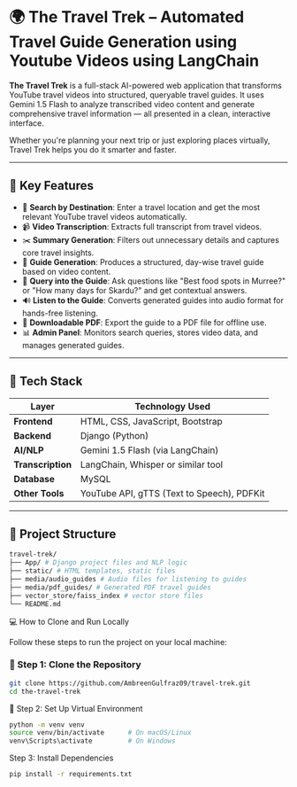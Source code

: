# 🌍 The Travel Trek – Automated Travel Guide Generation using Youtube Videos using LangChain

**The Travel Trek** is a full-stack AI-powered web application that transforms YouTube travel videos into structured, queryable travel guides. It uses Gemini 1.5 Flash to analyze transcribed video content and generate comprehensive travel information — all presented in a clean, interactive interface.

Whether you're planning your next trip or just exploring places virtually, Travel Trek helps you do it smarter and faster.

---

## 🚀 Key Features

- 🔎 **Search by Destination**: Enter a travel location and get the most relevant YouTube travel videos automatically.
- 📹 **Video Transcription**: Extracts full transcript from travel videos.
- ✂️ **Summary Generation**: Filters out unnecessary details and captures core travel insights.
- 📘 **Guide Generation**: Produces a structured, day-wise travel guide based on video content.
- 💬 **Query into the Guide**: Ask questions like "Best food spots in Murree?" or "How many days for Skardu?" and get contextual answers.
- 🔊 **Listen to the Guide**: Converts generated guides into audio format for hands-free listening.
- 📄 **Downloadable PDF**: Export the guide to a PDF file for offline use.
- 📊 **Admin Panel**: Monitors search queries, stores video data, and manages generated guides.

---

## 🧱 Tech Stack

| Layer         | Technology Used                          |
|---------------|------------------------------------------|
| **Frontend**  | HTML, CSS, JavaScript, Bootstrap         |
| **Backend**   | Django (Python)                          |
| **AI/NLP**    | Gemini 1.5 Flash (via LangChain)         |
| **Transcription** | LangChain, Whisper or similar tool               |
| **Database**  | MySQL                                    |
| **Other Tools** | YouTube API, gTTS (Text to Speech), PDFKit |

---

## 📂 Project Structure
```bash
travel-trek/
├── App/ # Django project files and NLP logic
├── static/ # HTML templates, static files
├── media/audio_guides # Audio files for listening to guides
├── media/pdf_guides/ # Generated PDF travel guides
├── vector_store/faiss_index # vector store files
└── README.md
```

💻 How to Clone and Run Locally

Follow these steps to run the project on your local machine:

### 🔁 Step 1: Clone the Repository

```bash
git clone https://github.com/AmbreenGulfraz09/travel-trek.git
cd the-travel-trek
```
🐍 Step 2: Set Up Virtual Environment
```bash
python -m venv venv
source venv/bin/activate      # On macOS/Linux
venv\Scripts\activate         # On Windows
```
Step 3: Install Dependencies
```bash
pip install -r requirements.txt
```
